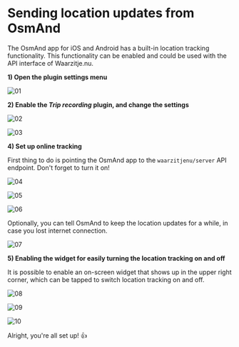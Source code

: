 # Sending location updates from OsmAnd

The OsmAnd app for iOS and Android has a built-in location tracking functionality. This functionality can be enabled and could be used with the API interface of Waarzitje.nu.

**1) Open the plugin settings menu**

![01](./setup-osmand-01.png)

**2) Enable the _Trip recording_ plugin, and change the settings**

![02](./setup-osmand-02.png)

![03](./setup-osmand-03.png)

**4) Set up online tracking**

First thing to do is pointing the OsmAnd app to the `waarzitjenu/server` API endpoint. Don't forget to turn it on!

![04](./setup-osmand-04.png)

![05](./setup-osmand-05.png)

![06](./setup-osmand-06.png)

Optionally, you can tell OsmAnd to keep the location updates for a while, in case you lost internet connection.

![07](./setup-osmand-07.png)

**5) Enabling the widget for easily turning the location tracking on and off**

It is possible to enable an on-screen widget that shows up in the upper right corner, which can be tapped to switch location tracking on and off.

![08](./setup-osmand-08.png)

![09](./setup-osmand-09.png)

![10](./setup-osmand-10.png)

Alright, you're all set up! 👍
